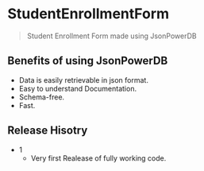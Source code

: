 # StudentEnrollmentForm
>Student Enrollment Form made using JsonPowerDB

## Benefits of using JsonPowerDB
- Data is easily retrievable in json format.
- Easy to understand Documentation.
- Schema-free.
- Fast.

## Release Hisotry

* 1
  * Very first Realease of fully working code.





